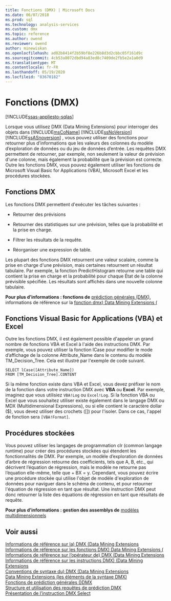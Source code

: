 ```yaml
---
title: Fonctions (DMX) | Microsoft Docs
ms.date: 06/07/2018
ms.prod: sql
ms.technology: analysis-services
ms.custom: dmx
ms.topic: reference
ms.author: owend
ms.reviewer: owend
author: minewiskan
ms.openlocfilehash: ad02b8414f2b59bf8e226b8d3d2cbbc05f161d9c
ms.sourcegitcommit: 4cb53a8072dbd94a83ed8c7409de2fb5e2a1a0d9
ms.translationtype: MT
ms.contentlocale: fr-FR
ms.lasthandoff: 05/19/2020
ms.locfileid: "83670182"
---
```

# <a name="functions-dmx"></a>Fonctions (DMX)
[!INCLUDE[ssas-appliesto-sqlas](../includes/ssas-appliesto-sqlas.md)]

  Lorsque vous utilisez DMX (Data Mining Extensions) pour interroger des objets dans [!INCLUDE[msCoName](../includes/msconame-md.md)] [!INCLUDE[ssNoVersion](../includes/ssnoversion-md.md)] [!INCLUDE[ssASnoversion](../includes/ssasnoversion-md.md)] , vous pouvez utiliser des fonctions pour retourner plus d’informations que les valeurs des colonnes du modèle d’exploration de données ou du jeu de données d’entrée. Les requêtes DMX permettent de retourner, par exemple, non seulement la valeur de prévision d'une colonne, mais également la probabilité que la prévision est correcte. Outre les fonctions DMX, vous pouvez également utiliser les fonctions de Microsoft Visual Basic for Applications (VBA), Microsoft Excel et les procédures stockées.  
  
## <a name="dmx-functions"></a>Fonctions DMX  
 Les fonctions DMX permettent d'exécuter les tâches suivantes :  
  
-   Retourner des prévisions  
  
-   Retourner des statistiques sur une prévision, telles que la probabilité et la prise en charge.  
  
-   Filtrer les résultats de la requête.  
  
-   Réorganiser une expression de table.  
  
 Les plupart des fonctions DMX retournent une valeur scalaire, comme la prise en charge d'une prévision, mais certaines retournent un résultat tabulaire. Par exemple, la fonction PredictHistogram retourne une table qui contient la prise en charge et la probabilité pour chaque État de la colonne prévisible spécifiée. Les résultats sont affichés dans une nouvelle colonne tabulaire.  
  
 **Pour plus d’informations : fonctions de** [prédiction générales &#40;DMX&#41;](../dmx/general-prediction-functions-dmx.md), informations de référence sur la [fonction dmx&#41; Data Mining Extensions &#40;](../dmx/data-mining-extensions-dmx-function-reference.md)  
  
## <a name="visual-basic-for-applications-vba-and-excel-functions"></a>Fonctions Visual Basic for Applications (VBA) et Excel  
 Outre les fonctions DMX, il est également possible d'appeler un grand nombre de fonctions VBA et Excel à l'aide des instructions DMX. Par exemple, vous pouvez utiliser la fonction lCase pour modifier le mode d’affichage de la colonne Attribute_Name dans le contenu du modèle TM_Decision_Tree. Cela est illustré par l'exemple de code suivant.  
  
```  
SELECT lCase([Attribute_Name])   
FROM [TM_Decision_Tree].CONTENT  
```  
  
 Si la même fonction existe dans VBA et Excel, vous devez préfixer le nom de la fonction dans votre instruction DMX avec **VBA** ou **Excel**. Par exemple, imaginez que vous utilisiez `VBA!Log` ou `Excel!Log`. Si la fonction VBA ou Excel que vous souhaitez utiliser existe également dans le langage DMX ou MDX (Multidimensional Expressions), ou si elle contient le caractère dollar ($), vous devez utiliser des crochets ([]) pour l'isoler. Dans ce cas, l'appel de fonction sera `[VBA!Format]`.  
  
## <a name="stored-procedures"></a>Procédures stockées  
 Vous pouvez utiliser les langages de programmation clr (common langage runtime) pour créer des procédures stockées qui étendent les fonctionnalités de DMX. Par exemple, un modèle d’exploration de données d’arbre de régression retourne des coefficients, tels que A, B, etc., qui décrivent l’équation de régression, mais le modèle ne retourne pas l’équation elle-même, telle que + BX = y. Cependant, vous pouvez écrire une procédure stockée qui utilise l'objet de modèle d'exploration de données pour naviguer dans le schéma de contenu, et pour retourner l'équation de régression en tant que résultat. Une instruction DMX peut donc retourner la liste des équations de régression en tant que résultats de requête.  
  
 **Pour plus d’informations : gestion des assemblys de** [modèles multidimensionnels](https://docs.microsoft.com/analysis-services/multidimensional-models/multidimensional-model-assemblies-management)  
  
## <a name="see-also"></a>Voir aussi  
 [Informations de référence sur la&#41; DMX &#40;Data Mining Extensions](../dmx/data-mining-extensions-dmx-reference.md)   
 [Informations de référence sur les fonctions DMX&#41; Data Mining Extensions &#40;](../dmx/data-mining-extensions-dmx-function-reference.md)   
 [Informations de référence sur l’opérateur de&#41; DMX &#40;Data Mining Extensions](../dmx/data-mining-extensions-dmx-operator-reference.md)   
 [Informations de référence sur les instructions DMX&#41; &#40;Data Mining Extensions](../dmx/data-mining-extensions-dmx-statements.md)   
 [Conventions de syntaxe du&#41; DMX &#40;Data Mining Extensions](../dmx/data-mining-extensions-dmx-syntax-conventions.md)   
 [Data Mining Extensions &#40;les éléments de la syntaxe DMX&#41;](../dmx/data-mining-extensions-dmx-syntax-elements.md)   
 [Fonctions de prédiction générales &#40;&#41;DMX](../dmx/general-prediction-functions-dmx.md)   
 [Structure et utilisation des requêtes de prédiction DMX](../dmx/structure-and-usage-of-dmx-prediction-queries.md)   
 [Présentation de l’instruction DMX Select](../dmx/understanding-the-dmx-select-statement.md)  
  
  
